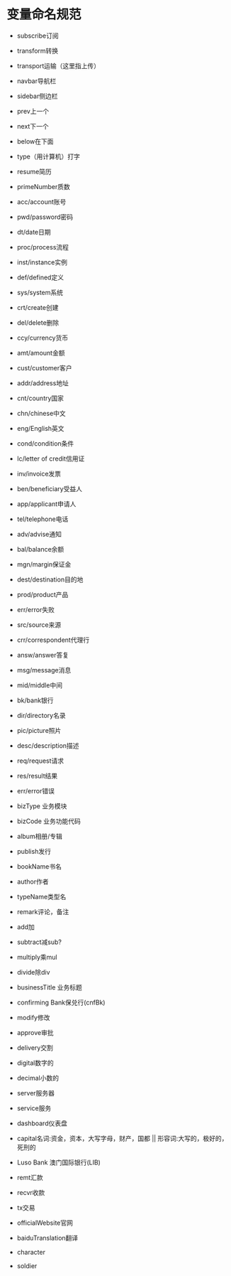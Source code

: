 # 变量命名规范

* subscribe订阅
* transform转换
* transport运输（这里指上传）
* navbar导航栏
* sidebar侧边栏
* prev上一个
* next下一个
* below在下面
* type（用计算机）打字

* resume简历
* primeNumber质数

* acc/account账号
* pwd/password密码
* dt/date日期
* proc/process流程
* inst/instance实例
* def/defined定义
* sys/system系统
* crt/create创建
* del/delete删除
* ccy/currency货币
* amt/amount金额
* cust/customer客户
* addr/address地址
* cnt/country国家
* chn/chinese中文
* eng/English英文
* cond/condition条件
* lc/letter of credit信用证
* inv/invoice发票
* ben/beneficiary受益人
* app/applicant申请人
* tel/telephone电话
* adv/advise通知
* bal/balance余额
* mgn/margin保证金
* dest/destination目的地
* prod/product产品
* err/error失败
* src/source来源
* crr/correspondent代理行
* answ/answer答复
* msg/message消息
* mid/middle中间
* bk/bank银行
* dir/directory名录
* pic/picture照片
* desc/description描述
* req/request请求
* res/result结果
* err/error错误

* bizType 业务模块
* bizCode 业务功能代码

* album相册/专辑
* publish发行
* bookName书名
* author作者
* typeName类型名
* remark评论，备注
* add加
* subtract减sub?
* multiply乘mul
* divide除div
* businessTitle 业务标题
* confirming Bank保兑行(cnfBk)
* modify修改
* approve审批
* delivery交割
* digital数字的
* decimal小数的
* server服务器
* service服务
* dashboard仪表盘
* capital名词:资金，资本，大写字母，财产，国都 || 形容词:大写的，极好的，死刑的

* Luso Bank 澳门国际银行(LIB)

* remt汇款
* recvr收款
* tx交易

* officialWebsite官网
* baiduTranslation翻译

* character
* soldier
